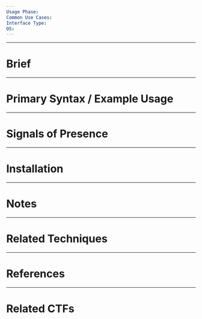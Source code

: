 ```yaml
---
Usage Phase: 
Common Use Cases: 
Interface Type: 
OS:
---
```

---
# Brief


---
# Primary Syntax / Example Usage


---
# Signals of Presence


---
# Installation


---
# Notes


---
# Related Techniques


---
# References


---
# Related CTFs
